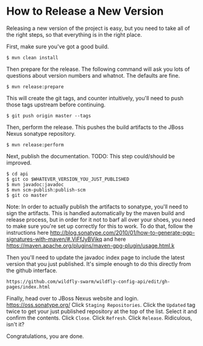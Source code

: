 # How to Release a New Version

Releasing a new version of the project is easy, but you need to take
all of the right steps, so that everything is in the right place.

First, make sure you've got a good build.

    $ mvn clean install

Then prepare for the release. The following command will ask you lots
of questions about version numbers and whatnot. The defaults are fine.

    $ mvn release:prepare

This will create the git tags, and counter intuitively, you'll need to
push those tags upstream before continuing.

    $ git push origin master --tags

Then, perform the release. This pushes the build artifacts to the JBoss
Nexus sonatype repository.

    $ mvn release:perform

Next, publish the documentation. TODO: This step could/should be improved.

    $ cd api
    $ git co $WHATEVER_VERSION_YOU_JUST_PUBLISHED
    $ mvn javadoc:javadoc
    $ mvn scm-publish:publish-scm
    $ git co master

Note: In order to actually publish the artifacts to sonatype, you'll need
to sign the artifacts. This is handled automatically by the maven build and
release process, but in order for it not to barf all over your shoes, you
need to make sure you're set up correctly for this to work. To do that,
follow the instructions here http://blog.sonatype.com/2010/01/how-to-generate-pgp-signatures-with-maven/#.ViFfJyBVikq
and here https://maven.apache.org/plugins/maven-gpg-plugin/usage.html.k

Then you'll need to update the javadoc index page to include the latest
version that you just published. It's simple enough to do this directly
from the github interface.

    https://github.com/wildfly-swarm/wildfly-config-api/edit/gh-pages/index.html

Finally, head over to JBoss Nexus website and login. https://oss.sonatype.org/
Click `Staging Repositories`. Click the `Updated` tag twice to get your just
published repository at the top of the list. Select it and confirm the contents.
Click `Close`. Click `Refresh`. Click `Release`. Ridiculous, isn't it?

Congratulations, you are done.
